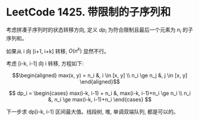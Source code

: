 # LeetCode 1425. 带限制的子序列和

考虑拼凑子序列时的状态转移方向, 定义 $dp_i$ 为符合限制且最后一个元素为 $n_i$ 的子序列和。

如果从 i 向 [i+1, i+k] 转移, $O(n^k)$ 显然不行。

考虑 [i-k, i-1] 向 i 转移, 方程如下:

$$\begin{aligned}
max(x, y) = n_i &, i \in [x, y] \\
n_i \ge n_j &, j \in [x, y]
\end{aligned}$$

$$
dp_i = \begin{cases}
max(i-k, i-1) + n_i &, max(i-k, i-1)+n_i \ge n_i \\
n_i &, n_i \ge max(i-k, i-1)+n_i
\end{cases}
$$

下一步求 dp[i-k, i-1] 区间最大值。线段树, 堆, 单调双端队列, 都是可以的。
